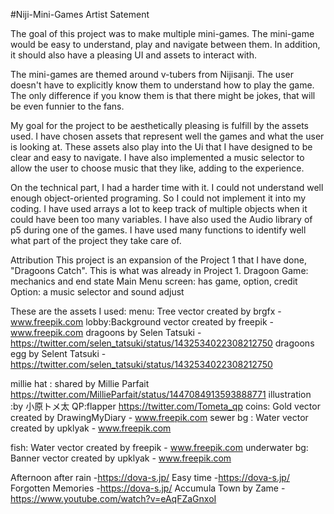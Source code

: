 #Niji-Mini-Games
 Artist Satement

 The goal of this project was to make multiple mini-games. The mini-game would be easy to understand, play and navigate between them. In addition, it should also have a pleasing UI and assets to interact with.

The mini-games are themed around v-tubers from Nijisanji. The user doesn't have to explicitly know them to understand how to play the game. The only difference if you know them is that there might be jokes, that will be even funnier to the fans.

My goal for the project to be aesthetically pleasing is fulfill by the assets used. I have chosen assets that represent well the games and what the user is looking at. These assets also play into the Ui that I have designed to be clear and easy to navigate. I have also implemented a music selector to allow the user to choose music that they like, adding to the experience.

On the technical part, I had a harder time with it. I could not understand well enough object-oriented programing. So I could not implement it into my coding. I have used arrays a lot to keep track of multiple objects when it could have been too many variables. I have also used the Audio library of p5 during one of the games. I have used many functions to identify well what part of the project they take care of.


Attribution
This project is an expansion of the Project 1 that I have done, "Dragoons Catch". This is what was already in Project 1.
  Dragoon Game: mechanics and end state
  Main Menu screen: has game, option, credit
  Option: a music selector and sound adjust



These are the assets I used:
menu: Tree vector created by brgfx - www.freepik.com
lobby:Background vector created by freepik - www.freepik.com
dragoons by Selen Tatsuki -https://twitter.com/selen_tatsuki/status/1432534022308212750
dragoons egg by Selent Tatsuki -https://twitter.com/selen_tatsuki/status/1432534022308212750

millie hat : shared by Millie Parfait https://twitter.com/MillieParfait/status/1447084913593888771 illustration :by 小原トメ太 QP:flapper https://twitter.com/Tometa_qp
coins: Gold vector created by DrawingMyDiary - www.freepik.com
sewer bg : Water vector created by upklyak - www.freepik.com

fish: Water vector created by freepik - www.freepik.com
underwater bg: Banner vector created by upklyak - www.freepik.com

Afternoon after rain -https://dova-s.jp/ 
Easy time -https://dova-s.jp/
Forgotten Memories -https://dova-s.jp/
Accumula Town by Zame -https://www.youtube.com/watch?v=eAqFZaGnxoI
